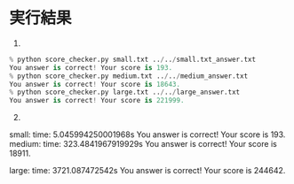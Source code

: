 # 実行結果

1.

```python
% python score_checker.py small.txt ../../small.txt_answer.txt
You answer is correct! Your score is 193.
% python score_checker.py medium.txt ../../medium_answer.txt
You answer is correct! Your score is 18643.
% python score_checker.py large.txt ../../large_answer.txt
You answer is correct! Your score is 221999.
```

2.

small:
time: 5.045994250001968s
You answer is correct! Your score is 193.
medium:
time: 323.4841967919929s
You answer is correct! Your score is 18911.

large: 
time: 3721.087472542s
You answer is correct! Your score is 244642.
